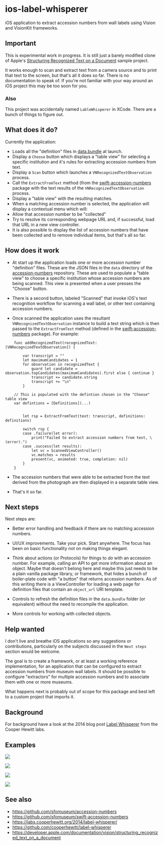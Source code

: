 # ios-label-whisperer

iOS application to extract accession numbers from wall labels using Vision and VisionKit frameworks.

## Important

This is experimental work in progress. It is still just a barely modified clone of Apple's [Structuring Recognized Text on a Document](https://developer.apple.com/documentation/vision/structuring_recognized_text_on_a_document) sample project.

It works enough to scan and extract text from a camera source and to print that text to the screen, but that's all it does so far. There is no documentation to speak of. If you're not familiar with your way around an iOS project this may be too soon for you.

### Also

This project was accidentally named `LableWhisperer` in XCode. There are a bunch of things to figure out.

## What does it do?

Currently the application:

* Loads all the "definition" files in [data.bundle](data.bundle) at launch.
* Display a `Choose` button which displays a "table view" for selecting a specific institution and it's rules for extracting accession numbers from text.
* Display a `Scan` button which launches a `VNRecognizedTextObservation` process.
* Call the `ExtractFromText` method (from the [swift-accession-numbers](https://github.com/sfomuseum/accession-numbers) package with the text results of the `VNRecognizedTextObservation` process.
* Display a "table view" with the resulting matches.
* When a matching accession number is selected, the application will display a contextual menu which will:
* Allow that accession number to be "collected"
* Try to resolve its corresponding webpage URL and, if successful, load that URL in a new view controller.
* It is also possible to display the list of accession numbers that have been collected and to remove individual items, but that's all so far.

## How does it work

* At start up the application loads one or more accession number "definition" files. These are the JSON files in the `data` directory of the [accession-numbers](https://github.com/sfomuseum/accession-numbers) repository. These are used to populate a "table view" to choose a specific institution whose accession numbers are being scanned. This view is presented when a user presses the "Choose" button.

* There is a second button, labeled "Scanned" that invoke iOS's text recognition workflow for scanning a wall label, or other text containing accession numbers.

* Once scanned the application uses the resultant `VNRecognizedTextObservation` instance to build a text string which is then passed to the `ExtractFromText` method (defined in the [swift-accession-numbers](https://github.com/sfomuseum/swift-accession-numbers) package). For example: 

```
    func addRecognizedText(recognizedText: [VNRecognizedTextObservation]) {

        var transcript = ""
        let maximumCandidates = 1
        for observation in recognizedText {
            guard let candidate = observation.topCandidates(maximumCandidates).first else { continue }
            transcript += candidate.string
            transcript += "\n"
        }

	// This is populated with the defintion chosen in the "Choose" table view
	var defintions = [Definitions](...)

	
        let rsp = ExtractFromText(text: transcript, definitions: definitions)

        switch rsp {
        case .failure(let error):
            print("Failed to extract accession numbers from text, \(error).")
        case .success(let results):
            let vc = ScannedViewController()
            vc.matches = results
            present(vc, animated: true, completion: nil)
        }
    }
```

* The accession numbers that were able to be extracted from the text derived from the photograph are then displayed in a separate table view.

* That's it so far.

## Next steps

Next steps are:

* Better error handling and feedback if there are no matching accession numbers.

* UI/UX improvements. Take your pick. Start anywhere. The focus has been on basic functionality not on making things elegant.

* Think about actions (or Protocols) for things to _do_ with an accession number. For example, calling an API to get more information about an object. Maybe that doesn't belong here and maybe this just needs to be a plain vanilla package library, or framework, that hides a bunch of boiler-plate code with "a button" that returns accession numbers. As of this writing there is a ViewController for loading a web page for definition files that contain an `object_url` URI template.

* Controls to refresh the definition files in the `data.bundle` folder (or equivalent) without the need to recompile the application.

* More controls for working with collected objects.

## Help wanted

I don't live and breathe iOS applications so any suggestions or contributions, particularly on the subjects discussed in the `Next steps` section would be welcome.

The goal is to create a framework, or at least a working reference implementation, for an application that can be configured to extract accession numbers from museum wall labels. It should be possible to configure "extractors" for multiple accession numbers and to associate them with one or more museums.

What happens next is probably out of scope for this package and best left to a custom project that imports it.

## Background

For background have a look at the 2014 blog post [Label Whisperer](https://labs.cooperhewitt.org/2014/label-whisperer/) from the Cooper Hewitt labs.

## Examples

![](docs/images/label-whisperer-launch.png)

![](docs/images/label-whisperer-choose-org.png)

![](docs/images/label-whisperer-selected-sfom.png)

![](docs/images/label-whisperer-selected-bm.png)

## See also

* https://github.com/sfomuseum/accession-numbers
* https://github.com/sfomuseum/swift-accession-numbers
* https://labs.cooperhewitt.org/2014/label-whisperer/
* https://github.com/cooperhewitt/label-whisperer
* https://developer.apple.com/documentation/vision/structuring_recognized_text_on_a_document
